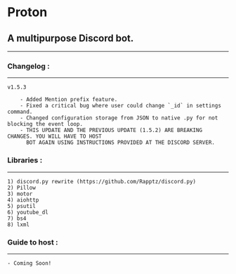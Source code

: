 # Proton
## A multipurpose Discord bot.

---

### Changelog :
---
    v1.5.3

        - Added Mention prefix feature.
        - Fixed a critical bug where user could change `_id` in settings command.
        - Changed configuration storage from JSON to native .py for not blocking the event loop.
        - THIS UPDATE AND THE PREVIOUS UPDATE (1.5.2) ARE BREAKING CHANGES. YOU WILL HAVE TO HOST
          BOT AGAIN USING INSTRUCTIONS PROVIDED AT THE DISCORD SERVER.

### Libraries :
---
    1) discord.py rewrite (https://github.com/Rapptz/discord.py)
    2) Pillow
    3) motor
    4) aiohttp
    5) psutil
    6) youtube_dl
    7) bs4
    8) lxml
    
### Guide to host :
---
    - Coming Soon!
